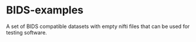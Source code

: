 # BIDS-examples
A set of BIDS compatible datasets with empty nifti files that can be used for testing software.
